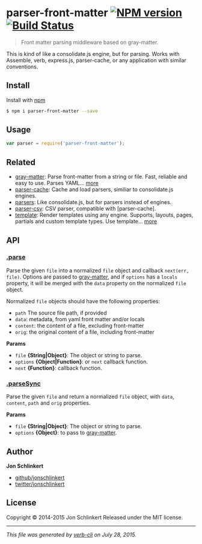 # parser-front-matter [![NPM version](https://badge.fury.io/js/parser-front-matter.svg)](http://badge.fury.io/js/parser-front-matter)  [![Build Status](https://travis-ci.org/jonschlinkert/parser-front-matter.svg)](https://travis-ci.org/jonschlinkert/parser-front-matter)

> Front matter parsing middleware based on gray-matter.

This is kind of like a consolidate.js engine, but for parsing. Works with Assemble, verb, express.js, parser-cache, or any application with similar conventions.

## Install

Install with [npm](https://www.npmjs.com/)

```sh
$ npm i parser-front-matter --save
```

## Usage

```js
var parser = require('parser-front-matter');
```

## Related

* [gray-matter](https://github.com/jonschlinkert/gray-matter): Parse front-matter from a string or file. Fast, reliable and easy to use. Parses YAML… [more](https://github.com/jonschlinkert/gray-matter)
* [parser-cache](https://github.com/jonschlinkert/parser-cache): Cache and load parsers, similiar to consolidate.js engines.
* [parsers](https://github.com/jonschlinkert/parsers): Like consolidate.js, but for parsers instead of engines.
* [parser-csv](https://github.com/jonschlinkert/parser-csv): CSV parser, compatible with [parser-cache].
* [template](https://github.com/jonschlinkert/template): Render templates using any engine. Supports, layouts, pages, partials and custom template types. Use template… [more](https://github.com/jonschlinkert/template)

## API

### [.parse](index.js#L35)

Parse the given `file` into a normalized `file` object and callback `next(err, file)`. Options are passed to [gray-matter](https://github.com/jonschlinkert/gray-matter), and if `options` has a `locals` property, it will be merged with the `data` property on the normalized `file` object.

Normalized `file` objects should have the following properties:

* `path` The source file path, if provided
* `data`: metadata, from yaml front matter and/or locals
* `content`: the content of a file, excluding front-matter
* `orig`: the original content of a file, including front-matter

**Params**

* `file` **{String|Object}**: The object or string to parse.
* `options` **{Object|Function}**: or `next` callback function.
* `next` **{Function}**: callback function.

### [.parseSync](index.js#L69)

Parse the given `file` and return a normalized `file` object,
with `data`, `content`, `path` and `orig` properties.

**Params**

* `file` **{String|Object}**: The object or string to parse.
* `options` **{Object}**: to pass to [gray-matter](https://github.com/jonschlinkert/gray-matter).

## Author

**Jon Schlinkert**

+ [github/jonschlinkert](https://github.com/jonschlinkert)
+ [twitter/jonschlinkert](http://twitter.com/jonschlinkert)

## License

Copyright © 2014-2015 Jon Schlinkert
Released under the MIT license.

***

_This file was generated by [verb-cli](https://github.com/assemble/verb-cli) on July 28, 2015._
